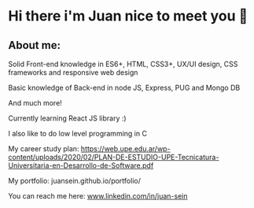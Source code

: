 # Hi there i'm Juan nice to meet you 👋

## About me: 

  Solid Front-end knowledge in ES6+, HTML, CSS3+, UX/UI design, CSS frameworks and responsive web design
  
  Basic knowledge of Back-end in node JS, Express, PUG and Mongo DB

  And much more!

  Currently learning React JS library :) 
 
  I also like to do low level programming in C

  My career study plan: 
  https://web.upe.edu.ar/wp-content/uploads/2020/02/PLAN-DE-ESTUDIO-UPE-Tecnicatura-Universitaria-en-Desarrollo-de-Software.pdf

  My portfolio: juansein.github.io/portfolio/
  
  You can reach me here: www.linkedin.com/in/juan-sein
